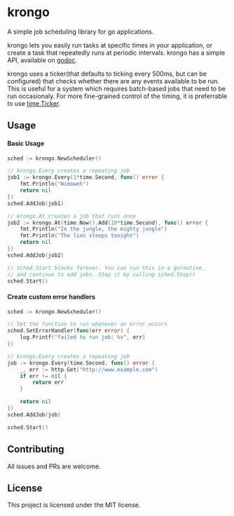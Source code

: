 # krongo

A simple job scheduling library for go applications.

krongo lets you easily run tasks at specific times in your application, or create a task that repeatedly runs at periodic intervals. krongo has a simple API, available on [godoc](https://godoc.org/github.com/medakk/krongo).

krongo uses a ticker(that defaults to ticking every 500ms, but can be configured) that checks whether there are any events available to be run. This is useful for a system which requires batch-based jobs that need to be run occasionaly. For more fine-grained control of the timing, it is preferrable to use [time.Ticker](https://golang.org/pkg/time/#Ticker).

## Usage

#### Basic Usage
```go
sched := krongo.NewScheduler()

// krongo.Every creates a repeating job
job1 := krongo.Every(1*time.Second, func() error {
	fmt.Println("Wimoweh")
	return nil
})
sched.AddJob(job1)

// krongo.At creates a job that runs once
job2 := krongo.At(time.Now().Add(10*time.Second), func() error {
	fmt.Println("In the jungle, the mighty jungle")
	fmt.Println("The lion sleeps tonight")
	return nil
})
sched.AddJob(job2)

// sched.Start blocks forever. You can run this in a goroutine,
// and continue to add jobs. Stop it by calling sched.Stop()
sched.Start()
```

#### Create custom error handlers
```go
sched := krongo.NewScheduler()

// Set the function to run whenever an error occurs
sched.SetErrorHandler(func(err error) {
	log.Printf("failed to run job: %v", err)
})

// krongo.Every creates a repeating job
job := krongo.Every(time.Second, func() error {
	_, err := http.Get("http://www.example.com")
	if err != nil {
		return err
	}

	return nil
})
sched.AddJob(job)

sched.Start()
```

## Contributing

All issues and PRs are welcome.

## License

This project is licensed under the MIT license.
